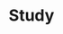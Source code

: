 ---
layout: project
title: "Study"
description: "강의를 정리하거나 배웠던 것을 기록해요"
header-img: "img/blogbg.jpg"
category: project1
---